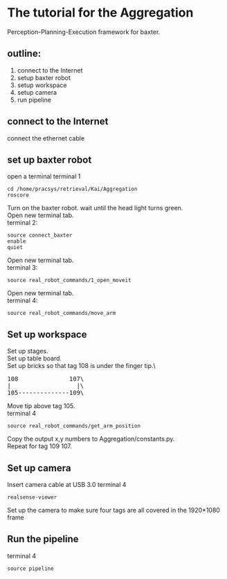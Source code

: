 # The tutorial for the Aggregation
Perception-Planning-Execution framework for baxter.

## outline:
1. connect to the Internet
2. setup baxter robot
3. setup workspace
4. setup camera
5. run pipeline

## connect to the Internet
connect the ethernet cable


## set up baxter robot
open a terminal
terminal 1
``` console
cd /home/pracsys/retrieval/Kai/Aggregation
roscore
```
Turn on the baxter robot. wait until the head light turns green.\
Open new terminal tab.\
terminal 2:
``` consule
source connect_baxter
enable
quiet
```
Open new terminal tab.\
terminal 3:
``` consule
source real_robot_commands/1_open_moveit
```
Open new terminal tab.\
terminal 4:
``` consule
source real_robot_commands/move_arm
```
## Set up workspace
Set up stages.\
Set up table board.\
Set up bricks so that tag 108 is under the finger tip.\
<pre>
108              107\
|                  |\
105--------------109\
</pre>
Move tip above tag 105.\
terminal 4
``` consule
source real_robot_commands/get_arm_position
```
Copy the output x,y numbers to Aggregation/constants.py.\
Repeat for tag 109 107.

## Set up camera
Insert camera cable at USB 3.0
terminal 4
``` consule
realsense-viewer
```
Set up the camera to make sure four tags are all covered in the 1920*1080 frame

## Run the pipeline
terminal 4
``` consule
source pipeline
```
